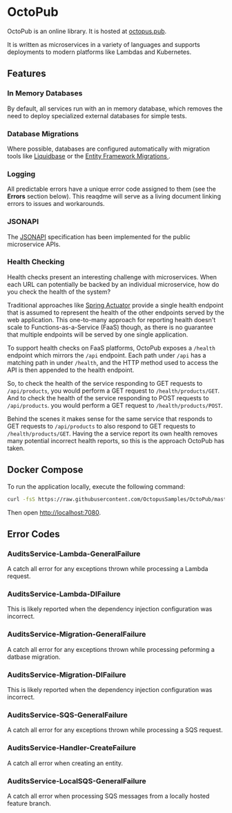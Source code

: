 # OctoPub

OctoPub is an online library. It is hosted at [octopus.pub](https://octopus.pub/).

It is written as microservices in a variety of languages and supports deployments to modern platforms like Lambdas and Kubernetes.

## Features


### In Memory Databases
By default, all services run with an in memory database, which removes the need to deploy specialized external databases for simple tests.

### Database Migrations
Where possible, databases are configured automatically with migration tools like [Liquidbase](https://www.liquibase.org/) or the [Entity Framework Migrations ](https://docs.microsoft.com/en-us/ef/core/managing-schemas/migrations/?tabs=dotnet-core-cli).

### Logging
All predictable errors have a unique error code assigned to them (see the **Errors** section below). This reaqdme will serve as a living document linking errors to issues and workarounds.

### JSONAPI
The [JSONAPI](https://jsonapi.org/) specification has been implemented for the public microservice APIs.

### Health Checking
Health checks present an interesting challenge with microservices. When each URL can potentially be backed by an individual microservice, how do you
check the health of the system?

Traditional approaches like [Spring Actuator](https://docs.spring.io/spring-boot/docs/current/reference/html/actuator.html) provide a single health
endpoint that is assumed to represent the health of the other endpoints served by the web application. This one-to-many approach for reporting
health doesn't scale to Functions-as-a-Service (FaaS) though, as there is no guarantee that multiple endpoints will be served by one single application.

To support health checks on FaaS platforms, OctoPub exposes a `/health` endpoint which mirrors the `/api` endpoint. Each path under `/api` has a matching
path in under `/health`, and the HTTP method used to access the API is then appended to the health endpoint.

So, to check the health of the service responding to GET requests to `/api/products`, you would perform a GET request to `/health/products/GET`. And to check the 
health of the service responding to POST requests to `/api/products`. you would perform a GET request to `/health/products/POST`.

Behind the scenes it makes sense for the same service that responds to GET requests to `/api/products` to also respond to GET requests to `/health/products/GET`. Having the a service report its own health removes many potential incorrect health reports, so this is the approach OctoPub has taken.

## Docker Compose

To run the application locally, execute the following command:

```bash
curl -fsS https://raw.githubusercontent.com/OctopusSamples/OctoPub/master/docker/docker-compose.yml | docker-compose -f - up -d
```

Then open [http://localhost:7080](http://localhost:7080).

## Error Codes
### AuditsService-Lambda-GeneralFailure
A catch all error for any exceptions thrown while processing a Lambda request.

### AuditsService-Lambda-DIFailure
This is likely reported when the dependency injection configuration was incorrect.

### AuditsService-Migration-GeneralFailure
A catch all error for any exceptions thrown while processing peforming a datbase migration.

### AuditsService-Migration-DIFailure
This is likely reported when the dependency injection configuration was incorrect.

### AuditsService-SQS-GeneralFailure
A catch all error for any exceptions thrown while processing a SQS request.

### AuditsService-Handler-CreateFailure
A catch all error when creating an entity.

### AuditsService-LocalSQS-GeneralFailure
A catch all error when processing SQS messages from a locally hosted feature branch.
